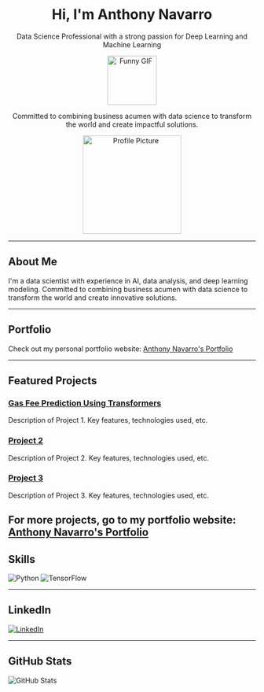 <div align="center">
  <h1>Hi, I'm Anthony Navarro</h1>
  <p>Data Science Professional with a strong passion for Deep Learning and Machine Learning</p>
  <p><img src="https://media.giphy.com/media/3o7aD2saalBwwftBIY/giphy.gif" alt="Funny GIF" width="100"></p>
  <p>Committed to combining business acumen with data science to transform the world and create impactful solutions.</p>
  <img src="https://path/to/your/profile-picture.jpg" alt="Profile Picture" width="200">
</div>

---

## About Me
I'm a data scientist with experience in AI, data analysis, and deep learning modeling. Committed to combining business acumen with data science to transform the world and create innovative solutions.

---

## Portfolio
Check out my personal portfolio website: [Anthony Navarro's Portfolio](https://www.datascienceportfol.io/anthonynavarro)

---
## Featured Projects
### [Gas Fee Prediction Using Transformers](https://github.com/yourusername/project1)
Description of Project 1. Key features, technologies used, etc.

### [Project 2](https://github.com/yourusername/project2)
Description of Project 2. Key features, technologies used, etc.

### [Project 3](https://github.com/yourusername/project3)
Description of Project 3. Key features, technologies used, etc.


For more projects, go to my portfolio website: [Anthony Navarro's Portfolio](https://www.datascienceportfol.io/anthonynavarro)
---

## Skills
![Python](https://img.shields.io/badge/Python-3776AB?style=for-the-badge&logo=python&logoColor=white)
![TensorFlow](https://img.shields.io/badge/TensorFlow-FF6F00?style=for-the-badge&logo=tensorflow&logoColor=white)

---

## LinkedIn
[![LinkedIn](https://img.shields.io/badge/LinkedIn-blue?style=for-the-badge&logo=linkedin)](https://www.linkedin.com/in/anthonynavarro14/)

---

## GitHub Stats
![GitHub Stats](https://github-readme-stats.vercel.app/api?username=yourusername&show_icons=true&theme=dark)
